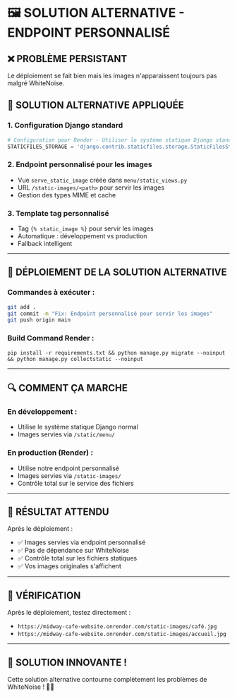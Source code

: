 # 🖼️ SOLUTION ALTERNATIVE - ENDPOINT PERSONNALISÉ

## ❌ PROBLÈME PERSISTANT
Le déploiement se fait bien mais les images n'apparaissent toujours pas malgré WhiteNoise.

## 🔧 SOLUTION ALTERNATIVE APPLIQUÉE

### **1. Configuration Django standard**
```python
# Configuration pour Render - Utiliser le système statique Django standard
STATICFILES_STORAGE = 'django.contrib.staticfiles.storage.StaticFilesStorage'
```

### **2. Endpoint personnalisé pour les images**
- Vue `serve_static_image` créée dans `menu/static_views.py`
- URL `/static-images/<path>` pour servir les images
- Gestion des types MIME et cache

### **3. Template tag personnalisé**
- Tag `{% static_image %}` pour servir les images
- Automatique : développement vs production
- Fallback intelligent

---

## 🚀 DÉPLOIEMENT DE LA SOLUTION ALTERNATIVE

### **Commandes à exécuter :**

```bash
git add .
git commit -m "Fix: Endpoint personnalisé pour servir les images"
git push origin main
```

### **Build Command Render :**

```
pip install -r requirements.txt && python manage.py migrate --noinput && python manage.py collectstatic --noinput
```

---

## 🔍 COMMENT ÇA MARCHE

### **En développement :**
- Utilise le système statique Django normal
- Images servies via `/static/menu/`

### **En production (Render) :**
- Utilise notre endpoint personnalisé
- Images servies via `/static-images/`
- Contrôle total sur le service des fichiers

---

## 🎯 RÉSULTAT ATTENDU

Après le déploiement :
- ✅ Images servies via endpoint personnalisé
- ✅ Pas de dépendance sur WhiteNoise
- ✅ Contrôle total sur les fichiers statiques
- ✅ Vos images originales s'affichent

---

## 🔧 VÉRIFICATION

Après le déploiement, testez directement :
- `https://midway-cafe-website.onrender.com/static-images/café.jpg`
- `https://midway-cafe-website.onrender.com/static-images/accueil.jpg`

---

## 🎉 SOLUTION INNOVANTE !

Cette solution alternative contourne complètement les problèmes de WhiteNoise ! 🚀📸
